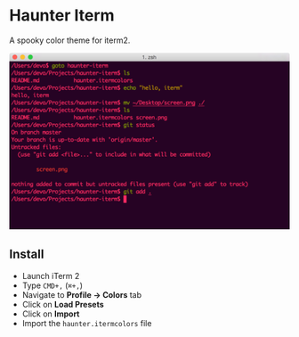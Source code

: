 # Haunter Iterm

A spooky color theme for iterm2.

![Haunter Iterm](screen.png)

## Install

+ Launch iTerm 2
+ Type `CMD+,` (`⌘+,`)
+ Navigate to **Profile -> Colors** tab
+ Click on **Load Presets**
+ Click on **Import**
+ Import the `haunter.itermcolors` file
